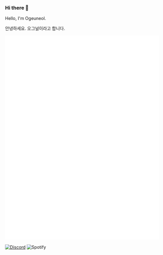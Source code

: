### Hi there 👋

Hello, I'm Ogeuneol.

안녕하세요. 오그널이라고 합니다.

![Metrics](/github-metrics.svg)

[![Discord](https://discord-profile.fern.moe/discord/180889709029883905)](https://discordapp.com/users/180889709029883905)
![Spotify](https://discord-profile.fern.moe/spotify/180889709029883905)
